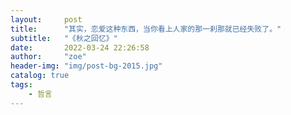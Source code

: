 ```yaml
---
layout:     post
title:      "其实，恋爱这种东西，当你看上人家的那一刹那就已经失败了。"
subtitle:   "《秋之回忆》"
date:       2022-03-24 22:26:58
author:     "zoe"
header-img: "img/post-bg-2015.jpg"
catalog: true
tags:
    - 哲言
---
```


